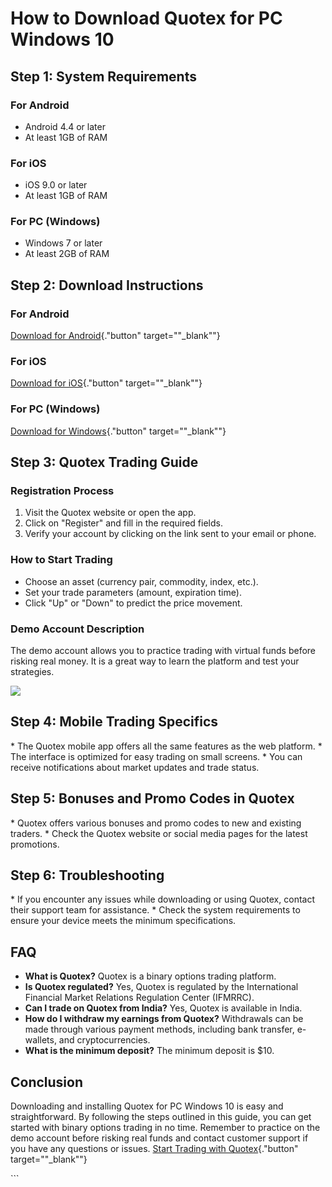 # How to Download Quotex for PC Windows 10

## Step 1: System Requirements

### For Android

-   Android 4.4 or later
-   At least 1GB of RAM

### For iOS

-   iOS 9.0 or later
-   At least 1GB of RAM

### For PC (Windows)

-   Windows 7 or later
-   At least 2GB of RAM

## Step 2: Download Instructions

### For Android

[Download for
Android](\%22https://traff.sbs/quotexonelink\%22){."button"
target=""_blank""}

### For iOS

[Download for
iOS](\%22https://traff.sbs/quotexonelink\%22){."button"
target=""_blank""}

### For PC (Windows)

[Download for
Windows](\%22https://traff.sbs/quotexonelink\%22){."button"
target=""_blank""}

## Step 3: Quotex Trading Guide

### Registration Process

1.  Visit the Quotex website or open the app.
2.  Click on "Register" and fill in the required fields.
3.  Verify your account by clicking on the link sent to your email or
    phone.

### How to Start Trading

-   Choose an asset (currency pair, commodity, index, etc.).
-   Set your trade parameters (amount, expiration time).
-   Click "Up" or "Down" to predict the price movement.

### Demo Account Description

The demo account allows you to practice trading with virtual funds
before risking real money. It is a great way to learn the platform and
test your strategies.

[![](https://static.quotex.io/files/1_en/300_250.jpg)](https://traff.sbs/brokerqxsignupf)

## Step 4: Mobile Trading Specifics

\* The Quotex mobile app offers all the same features as the web
platform. \* The interface is optimized for easy trading on small
screens. \* You can receive notifications about market updates and trade
status.

## Step 5: Bonuses and Promo Codes in Quotex

\* Quotex offers various bonuses and promo codes to new and existing
traders. \* Check the Quotex website or social media pages for the
latest promotions.

## Step 6: Troubleshooting

\* If you encounter any issues while downloading or using Quotex,
contact their support team for assistance. \* Check the system
requirements to ensure your device meets the minimum specifications.

## FAQ

-   **What is Quotex?** Quotex is a binary options trading platform.
-   **Is Quotex regulated?** Yes, Quotex is regulated by the
    International Financial Market Relations Regulation Center (IFMRRC).
-   **Can I trade on Quotex from India?** Yes, Quotex is available in
    India.
-   **How do I withdraw my earnings from Quotex?** Withdrawals can be
    made through various payment methods, including bank transfer,
    e-wallets, and cryptocurrencies.
-   **What is the minimum deposit?** The minimum deposit is \$10.

## Conclusion

Downloading and installing Quotex for PC Windows 10 is easy and
straightforward. By following the steps outlined in this guide, you can
get started with binary options trading in no time. Remember to practice
on the demo account before risking real funds and contact customer
support if you have any questions or issues. [Start Trading with
Quotex](\%22https://traff.sbs/quotexonelink\%22){."button"
target=""_blank""}

\`\`\`

